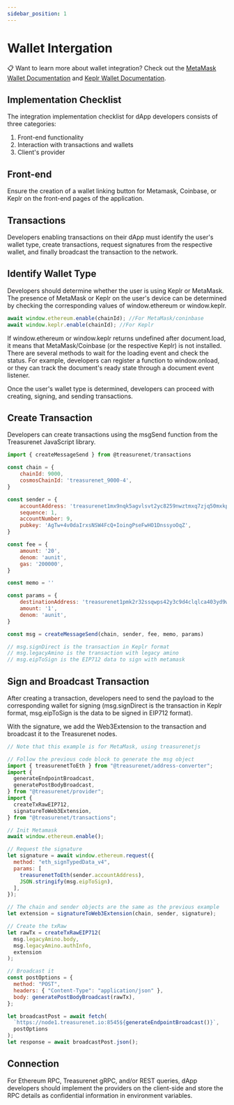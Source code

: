 ```yaml
---
sidebar_position: 1
---
```


# Wallet Intergation

📋 Want to learn more about wallet integration? Check out the [MetaMask Wallet Documentation](https://docs.metamask.io/guide/) and [Keplr Wallet Documentation](https://docs.keplr.app/).

## Implementation Checklist

The integration implementation checklist for dApp developers consists of three categories:

1. Front-end functionality
2. Interaction with transactions and wallets
3. Client's provider

## Front-end

Ensure the creation of a wallet linking button for Metamask, Coinbase, or Keplr on the front-end pages of the application.

## Transactions

Developers enabling transactions on their dApp must identify the user's wallet type, create transactions, request signatures from the respective wallet, and finally broadcast the transaction to the network.

## Identify Wallet Type

Developers should determine whether the user is using Keplr or MetaMask. The presence of MetaMask or Keplr on the user's device can be determined by checking the corresponding values of window.ethereum or window.keplr.

```javascript
await window.ethereum.enable(chainId); //For MetaMask/coninbase
await window.keplr.enable(chainId); //For Keplr
```

If window.ethereum or window.keplr returns undefined after document.load, it means that MetaMask/Coinbase (or the respective Keplr) is not installed.
There are several methods to wait for the loading event and check the status. For example, developers can register a function to window.onload, or they can track the document's ready state through a document event listener.

Once the user's wallet type is determined, developers can proceed with creating, signing, and sending transactions.

## Create Transaction

Developers can create transactions using the msgSend function from the Treasurenet JavaScript library.

```javascript
import { createMessageSend } from @treasurenet/transactions

const chain = {
    chainId: 9000,
    cosmosChainId: 'treasurenet_9000-4',
}

const sender = {
    accountAddress: 'treasurenet1mx9nqk5agvlsvt2yc8259nwztmxq7zjq50mxkp',
    sequence: 1,
    accountNumber: 9,
    pubkey: 'AgTw+4v0daIrxsNSW4FcQ+IoingPseFwHO1DnssyoOqZ',
}

const fee = {
    amount: '20',
    denom: 'aunit',
    gas: '200000',
}

const memo = ''

const params = {
    destinationAddress: 'treasurenet1pmk2r32ssqwps42y3c9d4clqlca403yd9wymgr',
    amount: '1',
    denom: 'aunit',
}

const msg = createMessageSend(chain, sender, fee, memo, params)

// msg.signDirect is the transaction in Keplr format
// msg.legacyAmino is the transaction with legacy amino
// msg.eipToSign is the EIP712 data to sign with metamask

```

## Sign and Broadcast Transaction

After creating a transaction, developers need to send the payload to the corresponding wallet for signing (msg.signDirect is the transaction in Keplr format, msg.eipToSign is the data to be signed in EIP712 format).

With the signature, we add the Web3Extension to the transaction and broadcast it to the Treasurenet nodes.

```javascript
// Note that this example is for MetaMask, using treasurenetjs

// Follow the previous code block to generate the msg object
import { treasurenetToEth } from "@treasurenet/address-converter";
import {
  generateEndpointBroadcast,
  generatePostBodyBroadcast,
} from "@treasurenet/provider";
import {
  createTxRawEIP712,
  signatureToWeb3Extension,
} from "@treasurenet/transactions";

// Init Metamask
await window.ethereum.enable();

// Request the signature
let signature = await window.ethereum.request({
  method: "eth_signTypedData_v4",
  params: [
    treasurenetToEth(sender.accountAddress),
    JSON.stringify(msg.eipToSign),
  ],
});

// The chain and sender objects are the same as the previous example
let extension = signatureToWeb3Extension(chain, sender, signature);

// Create the txRaw
let rawTx = createTxRawEIP712(
  msg.legacyAmino.body,
  msg.legacyAmino.authInfo,
  extension
);

// Broadcast it
const postOptions = {
  method: "POST",
  headers: { "Content-Type": "application/json" },
  body: generatePostBodyBroadcast(rawTx),
};

let broadcastPost = await fetch(
  `https://node1.treasurenet.io:8545${generateEndpointBroadcast()}`,
  postOptions
);
let response = await broadcastPost.json();
```

## Connection

For Ethereum RPC, Treasurenet gRPC, and/or REST queries, dApp developers should implement the providers on the client-side and store the RPC details as confidential information in environment variables.
